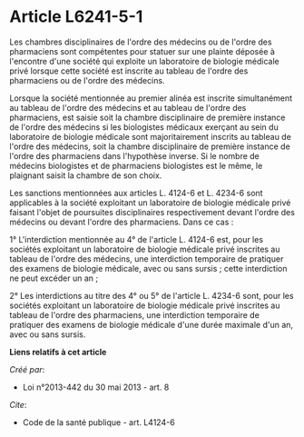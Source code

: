 # Article L6241-5-1

Les chambres disciplinaires de l'ordre des médecins ou de l'ordre des pharmaciens sont compétentes pour statuer sur une
plainte déposée à l'encontre d'une société qui exploite un laboratoire de biologie médicale privé lorsque cette société est
inscrite au tableau de l'ordre des pharmaciens ou de l'ordre des médecins. 

Lorsque la société mentionnée au premier alinéa est inscrite simultanément au tableau de l'ordre des médecins et au tableau
de l'ordre des pharmaciens, est saisie soit la chambre disciplinaire de première instance de l'ordre des médecins si les
biologistes médicaux exerçant au sein du laboratoire de biologie médicale sont majoritairement inscrits au tableau de l'ordre
des médecins, soit la chambre disciplinaire de première instance de l'ordre des pharmaciens dans l'hypothèse inverse. Si le
nombre de médecins biologistes et de pharmaciens biologistes est le même, le plaignant saisit la chambre de son choix. 

Les sanctions mentionnées aux articles L. 4124-6 et L. 4234-6 sont applicables à la société exploitant un laboratoire de
biologie médicale privé faisant l'objet de poursuites disciplinaires respectivement devant l'ordre des médecins ou devant
l'ordre des pharmaciens. Dans ce cas : 

1° L'interdiction mentionnée au 4° de l'article L. 4124-6 est, pour les sociétés exploitant un laboratoire de biologie
médicale privé inscrites au tableau de l'ordre des médecins, une interdiction temporaire de pratiquer des examens de biologie
médicale, avec ou sans sursis ; cette interdiction ne peut excéder un an ; 

2° Les interdictions au titre des 4° ou 5° de l'article L. 4234-6 sont, pour les sociétés exploitant un laboratoire de
biologie médicale privé inscrites au tableau de l'ordre des pharmaciens, une interdiction temporaire de pratiquer des examens
de biologie médicale d'une durée maximale d'un an, avec ou sans sursis.

**Liens relatifs à cet article**

_Créé par_:

  - Loi n°2013-442 du 30 mai 2013 - art. 8

_Cite_:

  - Code de la santé publique - art. L4124-6
